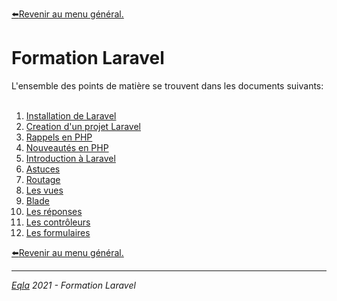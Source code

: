 [:arrow_left:Revenir au menu général.](../README.md)
<h1>Formation Laravel</h1>
L'ensemble des points de matière se trouvent dans les documents suivants:<br/><br/>

1. [Installation de Laravel](1.%20Installation.md)
2. [Creation d'un projet Laravel](2.%20Creation%20d'un%20projet%20Laravel.md)
3. [Rappels en PHP](3.%20Rappels.md)
4. [Nouveautés en PHP](4.%20Nouveautés%20PHP.md)
5. [Introduction à Laravel](5.%20Introduction%20à%20Laravel.md)
6. [Astuces](6.%20Astuces.md)
7. [Routage](7.%20Routage.md)
8. [Les vues](8.%20Les%20vues.md)
9. [Blade](9.%20Blade.md)
10. [Les réponses](10.%20Reponses.md)
11. [Les contrôleurs](11.%20Les%20contrôleurs.md)
12. [Les formulaires](12.%20Les%20formulaires.md)

[:arrow_left:Revenir au menu général.](../README.md)

--- 
_[Eqla](http://www.eqla.be) 2021 - Formation Laravel_